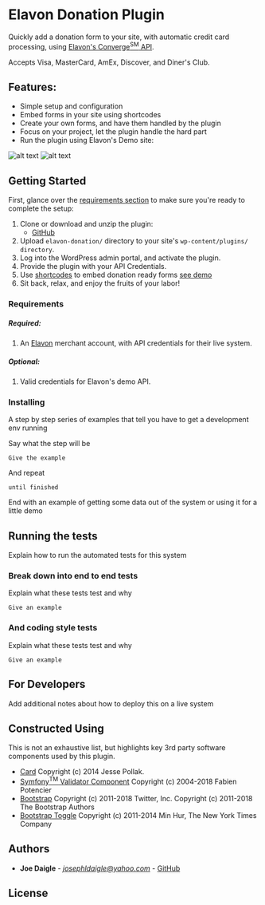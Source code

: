 # Elavon Donation Plugin

Quickly add a donation form to your site, with automatic credit card processing, using [Elavon's Converge<sup>SM</sup> API](https://www.elavon.com/converge.html).

Accepts Visa, MasterCard, AmEx, Discover, and Diner's Club.
 
## Features:
* Simple setup and configuration
* Embed forms in your site using shortcodes
* Create your own forms, and have them handled by the plugin
* Focus on your project, let the plugin handle the hard part
* Run the plugin using Elavon's Demo site:

![alt text](https://drive.google.com/uc?id=1QCewn05Fp8N2oBkGZMCSGBlmteFub0AU)
![alt text](https://drive.google.com/uc?id=1DeM7EMNGQkgSylvvTiat_cZWAYRB4ub1)

## Getting Started
First, glance over the [requirements section](#requirements) to make sure you're ready to complete the setup:
1. Clone or download and unzip the plugin:
    * [GitHub](https://github.com/josephldaigle/elavon-donation.git)
2. Upload `elavon-donation/` directory to your site's `wp-content/plugins/ directory`.
2. Log into the WordPress admin portal, and activate the plugin.
3. Provide the plugin with your API Credentials.
4. Use [shortcodes](https://codex.wordpress.org/shortcode) to embed donation ready forms [see demo](https://jessepollak.github.io/card/) 
5. Sit back, relax, and enjoy the fruits of your labor!

### <a name="requirements">Requirements</a>

##### Required:
1. An [Elavon](https://www.elavon.com/index.html) merchant account, with API credentials for their live system.

##### Optional:
1. Valid credentials for Elavon's demo API.


### Installing

A step by step series of examples that tell you have to get a development env running

Say what the step will be

```
Give the example
```

And repeat

```
until finished
```

End with an example of getting some data out of the system or using it for a little demo

## Running the tests

Explain how to run the automated tests for this system

### Break down into end to end tests

Explain what these tests test and why

```
Give an example
```

### And coding style tests

Explain what these tests test and why

```
Give an example
```

## For Developers

Add additional notes about how to deploy this on a live system

## Constructed Using
This is not an exhaustive list, but highlights key 3rd party software components used by this plugin.

* [Card](https://github.com/jessepollak/card) Copyright (c) 2014 Jesse Pollak.
* [Symfony<sup>TM</sup> Validator Component](https://symfony.com/components/Validator) Copyright (c) 2004-2018 Fabien Potencier
* [Bootstrap](https://getbootstrap.com/) Copyright (c) 2011-2018 Twitter, Inc. Copyright (c) 2011-2018 The Bootstrap Authors
* [Bootstrap Toggle](http://www.bootstraptoggle.com/) Copyright (c) 2011-2014 Min Hur, The New York Times Company

## Authors

* **Joe Daigle** - *josephldaigle@yahoo.com* - [GitHub](https://github.com/josephldaigle)


## License